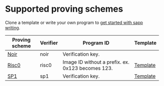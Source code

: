 # Supported proving schemes

Clone a template or write your own program to [get started with sapp writing](../quickstart/your-first-app.md).

| Proving scheme | Verifier | Program ID | Template |
|----------------|----------|---------------------------------------------------|---|
| [Noir](https://noir-lang.org/docs/)     | noir     | Verification key. | |
| [Risc0](https://risc0.com/docs/)    | risc0    | Image ID without a prefix. ex. 0x123 becomes 123. | [Template](https://github.com/Hyle-org/template-risc0)|
| [SP1](https://docs.succinct.xyz/docs/introduction)        | sp1   | Verification key.       | [Template](https://github.com/Hyle-org/template-sp1)|

<!--- **Cairo**: Cairo smart contracts will be identified by their Class Hash in the future.
- **Groth16**: Groth16 programs require a trusted ceremony. As such, their identifier is the verifying key corresponding to the matching private key, which will be unique for each program & ceremony.-->